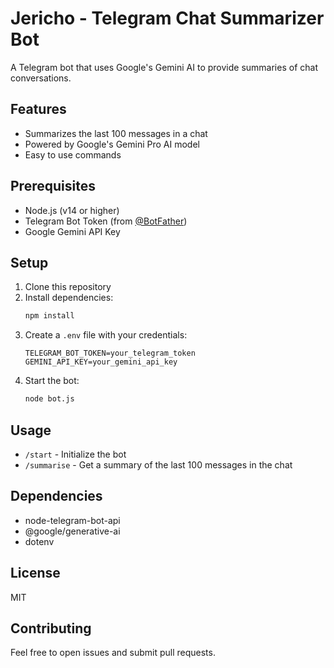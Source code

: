# Jericho - Telegram Chat Summarizer Bot

A Telegram bot that uses Google's Gemini AI to provide summaries of chat conversations.

## Features

- Summarizes the last 100 messages in a chat
- Powered by Google's Gemini Pro AI model
- Easy to use commands

## Prerequisites

- Node.js (v14 or higher)
- Telegram Bot Token (from [@BotFather](https://t.me/BotFather))
- Google Gemini API Key

## Setup

1. Clone this repository
2. Install dependencies:
   ```bash
   npm install
   ```
3. Create a `.env` file with your credentials:
   ```
   TELEGRAM_BOT_TOKEN=your_telegram_token
   GEMINI_API_KEY=your_gemini_api_key
   ```
4. Start the bot:
   ```bash
   node bot.js
   ```

## Usage

- `/start` - Initialize the bot
- `/summarise` - Get a summary of the last 100 messages in the chat

## Dependencies

- node-telegram-bot-api
- @google/generative-ai
- dotenv

## License

MIT

## Contributing

Feel free to open issues and submit pull requests.
